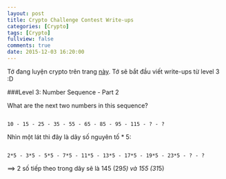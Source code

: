 ```yaml
---
layout: post
title: Crypto Challenge Contest Write-ups
categories: [Crypto]
tags: [Crypto]
fullview: false
comments: true
date: 2015-12-03 16:20:00
---
```


Tớ đang luyện crypto trên trang [này](https://www.mysterytwisterc3.org/en/). Tớ sẽ bắt đầu viết write-ups từ level 3 :D

###Level 3: Number Sequence - Part 2

What are the next two numbers in this sequence?

```

10 - 15 - 25 - 35 - 55 - 65 - 85 - 95 - 115 - ? - ?

```

Nhìn một lát thì đây là dãy số nguyên tố * 5:

```

2*5 - 3*5 - 5*5 - 7*5 - 11*5 - 13*5 - 17*5 - 19*5 - 23*5 - ? - ?

```

==> 2 số tiếp theo trong dãy sẽ là 145 (29*5) và 155 (31*5)





